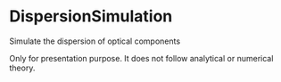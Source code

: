 # DispersionSimulation
Simulate the dispersion of optical components

Only for presentation purpose. It does not follow analytical or numerical theory.

